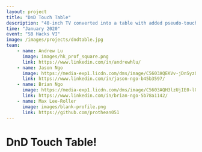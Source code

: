 ```yaml
---
layout: project
title: "DnD Touch Table"
description: "40-inch TV converted into a table with added pseudo-touchscreen functionality for showcasing DnD battle maps!"
time: "January 2020"
event: "SB Hacks VI"
image: /images/projects/dndtable.jpg
team:
    - name: Andrew Lu
      image: images/hk_prof_square.png
      link: https://www.linkedin.com/in/andrewhlu/
    - name: Jason Ngo
      image: https://media-exp1.licdn.com/dms/image/C5603AQEKVv-jDnSyzQ/profile-displayphoto-shrink_200_200/0?e=1594252800&v=beta&t=_SBJqobEvFfbC6LDJLPluqM9tVCCzZLHwZSykpBnKQY
      link: https://www.linkedin.com/in/jason-ngo-b45b3597/
    - name: Brian Ngo
      image: https://media-exp1.licdn.com/dms/image/C5603AQH3lzUjIE0-lQ/profile-displayphoto-shrink_200_200/0?e=1590624000&v=beta&t=QTjOPQgwO-tKTjFeFw3jn6b1XRtaQmyZ-Vc7mWmGqHE
      link: https://www.linkedin.com/in/brian-ngo-5b78a1142/
    - name: Max Lee-Roller
      image: images/blank-profile.png
      link: https://github.com/prothean051
---
```


# DnD Touch Table!